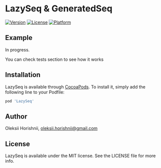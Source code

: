 # LazySeq & GeneratedSeq

[![Version](https://img.shields.io/cocoapods/v/LazySeq.svg?style=flat)](http://cocoapods.org/pods/LazySeq)
[![License](https://img.shields.io/cocoapods/l/LazySeq.svg?style=flat)](http://cocoapods.org/pods/LazySeq)
[![Platform](https://img.shields.io/cocoapods/p/LazySeq.svg?style=flat)](http://cocoapods.org/pods/LazySeq)

## Example

In progress.

You can check tests section to see how it works

## Installation

LazySeq is available through [CocoaPods](http://cocoapods.org). To install
it, simply add the following line to your Podfile:

```ruby
pod 'LazySeq'
```

## Author

Oleksii Horishnii, oleksii.horishnii@gmail.com

## License

LazySeq is available under the MIT license. See the LICENSE file for more info.

